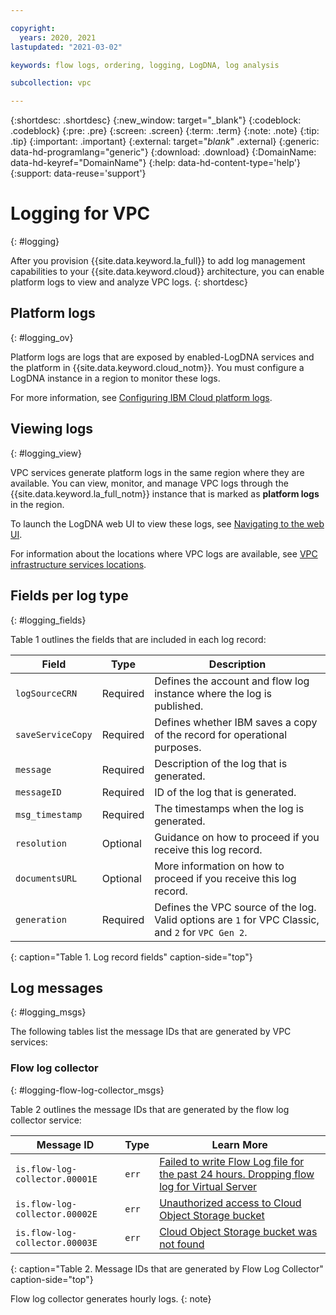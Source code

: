 ```yaml
---

copyright:
  years: 2020, 2021
lastupdated: "2021-03-02"

keywords: flow logs, ordering, logging, LogDNA, log analysis

subcollection: vpc

---
```


{:shortdesc: .shortdesc}
{:new_window: target="_blank"}
{:codeblock: .codeblock}
{:pre: .pre}
{:screen: .screen}
{:term: .term}
{:note: .note}
{:tip: .tip}
{:important: .important}
{:external: target="_blank_" .external}
{:generic: data-hd-programlang="generic"}
{:download: .download}
{:DomainName: data-hd-keyref="DomainName"}
{:help: data-hd-content-type='help'}
{:support: data-reuse='support'}

# Logging for VPC
{: #logging}

After you provision {{site.data.keyword.la_full}} to add log management capabilities to your {{site.data.keyword.cloud}} architecture, you can enable platform logs to view and analyze VPC logs.
{: shortdesc}

## Platform logs
{: #logging_ov}

Platform logs are logs that are exposed by enabled-LogDNA services and the platform in {{site.data.keyword.cloud_notm}}. You must configure a LogDNA instance in a region to monitor these logs.

For more information, see [Configuring IBM Cloud platform logs](/docs/Log-Analysis-with-LogDNA?topic=Log-Analysis-with-LogDNA-config_svc_logs).

## Viewing logs
{: #logging_view}

VPC services generate platform logs in the same region where they are available. You can view, monitor, and manage VPC logs through the {{site.data.keyword.la_full_notm}} instance that is marked as **platform logs** in the region.

To launch the LogDNA web UI to view these logs, see [Navigating to the web UI](/docs/Log-Analysis-with-LogDNA?topic=Log-Analysis-with-LogDNA-launch).

For information about the locations where VPC logs are available, see [VPC infrastructure services locations](/docs/Log-Analysis-with-LogDNA?topic=Log-Analysis-with-LogDNA-cloud_services_locations#cloud_services_locations_vpc_infrastructure).

## Fields per log type
{: #logging_fields}

Table 1 outlines the fields that are included in each log record:

| Field             | Type       | Description             |
|-------------------|------------|-------------------------|
| `logSourceCRN`    | Required   | Defines the account and flow log instance where the log is published. |
| `saveServiceCopy` | Required   | Defines whether IBM saves a copy of the record for operational purposes. |
| `message`         | Required   | Description of the log that is generated. |
| `messageID`       | Required   | ID of the log that is generated. |
| `msg_timestamp`   | Required   | The timestamps when the log is generated. |
| `resolution`      | Optional   | Guidance on how to proceed if you receive this log record. |
| `documentsURL`    | Optional   | More information on how to proceed if you receive this log record. |
| `generation`      | Required   | Defines the VPC source of the log. Valid options are `1` for VPC Classic, and `2` for `VPC Gen 2`. |
{: caption="Table 1. Log record fields" caption-side="top"}

## Log messages
{: #logging_msgs}

The following tables list the message IDs that are generated by VPC services:

### Flow log collector
{: #logging-flow-log-collector_msgs}

Table 2 outlines the message IDs that are generated by the flow log collector service:

| Message ID                     | Type  | Learn More  |
|--------------------------------|-------|---------------------|
| `is.flow-log-collector.00001E` | `err` | [Failed to write Flow Log file for the past 24 hours. Dropping flow log for Virtual Server <ServerName>](/docs/vpc?topic=vpc-fl-ts-error-failed-write) |
| `is.flow-log-collector.00002E` | `err` | [Unauthorized access to Cloud Object Storage bucket <BucketName>](/docs/vpc?topic=vpc-fl-ts-error-unauth-access-cos) |
| `is.flow-log-collector.00003E` | `err` | [Cloud Object Storage bucket <BucketName> was not found](/docs/vpc?topic=vpc-fl-ts-error-cos-bucket) |
{: caption="Table 2. Message IDs that are generated by Flow Log Collector" caption-side="top"}

Flow log collector generates hourly logs.
{: note}
